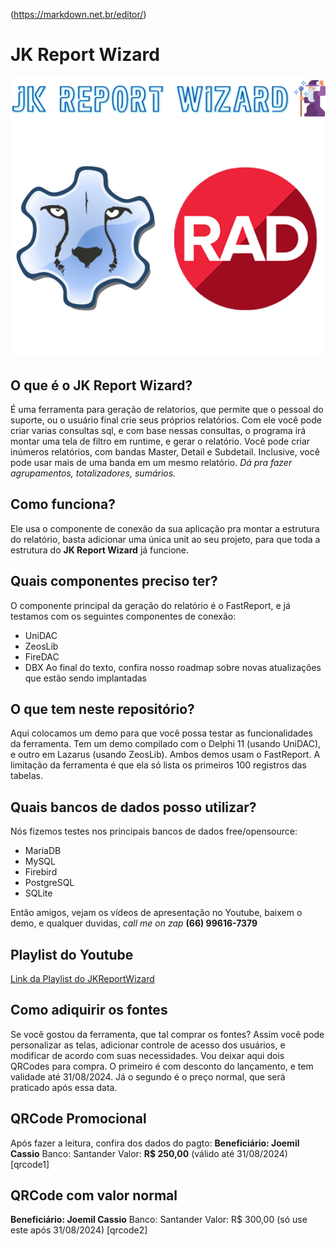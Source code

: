 (https://markdown.net.br/editor/)

# JK Report Wizard

![Logo](https://github.com/joemilc/JKReportWizardDemo/blob/main/jkrptwzrd.png "Logo")
![DelphiLaz](https://github.com/joemilc/JKReportWizardDemo/blob/main/lazarus_delphi.png "DelphiLaz")
## O que é o JK Report Wizard?
É uma ferramenta para geração de relatorios, que permite que o pessoal do suporte, ou o usuário final crie seus próprios relatórios.
Com ele você pode criar varias consultas sql, e com base nessas consultas, o programa irá montar uma tela de filtro em runtime, e gerar o relatório.
Você pode criar inúmeros relatórios, com bandas Master, Detail e Subdetail. Inclusive, você pode usar mais de uma banda em um mesmo relatório.
*Dá pra fazer agrupamentos, totalizadores, sumários.*

## Como funciona?
Ele usa o componente de conexão da sua aplicação pra montar a estrutura do relatório, basta adicionar uma única unit ao seu projeto, para que toda a estrutura do **JK Report Wizard** já funcione.

## Quais componentes preciso ter?
O componente principal da geração do relatório é o FastReport, e já testamos com os seguintes componentes de conexão:
- UniDAC
- ZeosLib
- FireDAC
- DBX
Ao final do texto, confira nosso roadmap sobre novas atualizações que estão sendo implantadas

## O que tem neste repositório?
Aqui colocamos um demo para que você possa testar as funcionalidades da ferramenta. Tem um demo compilado com o Delphi 11 (usando UniDAC), e outro em Lazarus (usando ZeosLib). Ambos demos usam o FastReport.
A limitação da ferramenta é que ela só lista os primeiros 100 registros das tabelas.

## Quais bancos de dados posso utilizar?
Nós fizemos testes nos principais bancos de dados free/opensource:
- MariaDB
- MySQL
- Firebird
- PostgreSQL
- SQLite

Então amigos, vejam os vídeos de apresentação no Youtube, baixem o demo, e qualquer duvidas, *call me on zap* **(66) 99616-7379**

## Playlist do Youtube
[Link da Playlist do JKReportWizard](https://www.youtube.com/playlist?list=PLNuUABMSGP_SJCSWMPFzbugMQLgaVZTPI "Link da Playlist do JKReportWizard")

## Como adiquirir os fontes
Se você gostou da ferramenta, que tal comprar os fontes? Assim você pode personalizar as telas, adicionar controle de acesso dos usuários, e modificar de acordo com suas necessidades.
Vou deixar aqui dois QRCodes para compra. O primeiro é com desconto do lançamento, e tem validade até 31/08/2024. Já o segundo é o preço normal, que será praticado após essa data.

## QRCode Promocional
Após fazer a leitura, confira dos dados do pagto:
**Beneficiário: Joemil Cassio**
Banco: Santander
Valor: **R$ 250,00** (válido até 31/08/2024)
[qrcode1]

## QRCode com valor normal
**Beneficiário: Joemil Cassio**
Banco: Santander
Valor: R$ 300,00 (só use este após 31/08/2024)
[qrcode2]

